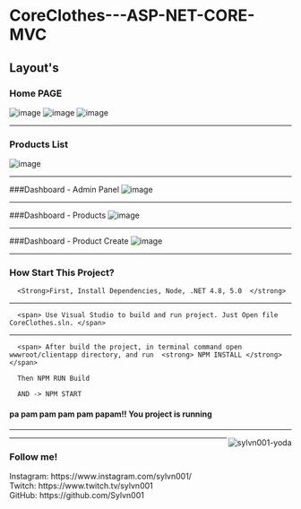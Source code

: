 # CoreClothes---ASP-NET-CORE-MVC

## Layout's 

### Home PAGE
![image](https://user-images.githubusercontent.com/50564121/143690521-4bc01423-7367-469a-8174-b75338efb813.png)
![image](https://user-images.githubusercontent.com/50564121/143690530-9d318036-7a8b-4814-a6c1-0dce34b59f39.png)
![image](https://user-images.githubusercontent.com/50564121/143690539-3fd91985-32ca-4ca5-b24b-5af7b578ae63.png)
<hr/>

### Products List
![image](https://user-images.githubusercontent.com/50564121/143690509-4490deb1-08a4-43b7-bcf2-c06fc531685f.png)
<hr/>

###Dashboard - Admin Panel
![image](https://user-images.githubusercontent.com/50564121/143690547-052195e4-0645-405a-9565-1395516c69f7.png)
<hr/>

###Dashboard - Products
![image](https://user-images.githubusercontent.com/50564121/143690554-690f7ccf-ebd3-4ab5-8881-e17c502fe7d4.png)
<hr/>

###Dashboard - Product Create
![image](https://user-images.githubusercontent.com/50564121/143690585-8c03d571-d172-4696-a85d-fe8de9a6333e.png)
<hr/>

<h3> How Start This Project? </h3>

``` 
  <Strong>First, Install Dependencies, Node, .NET 4.8, 5.0  </strong>
``` 

<hr/>

``` 
  <span> Use Visual Studio to build and run project. Just Open file CoreClothes.sln. </span>
``` 

<hr/>

``` 
  <span> After build the project, in terminal command open wwwroot/clientapp directory, and run  <strong> NPM INSTALL </strong> </span>
``` 

``` 
  Then NPM RUN Build
``` 

``` 
  AND -> NPM START
```


<h4> pa pam pam pam pam papam!! You project is running </h4>
<hr/>
<img align="right" alt="sylvn001-yoda" src="https://64.media.tumblr.com/bb08dc6547da56fba032174060c17f1c/64b85f8f37398df1-1c/s540x810/44aab92b37cc2e916058cae4115757545fa853c7.gifv">
<hr/>

<h3> Follow me! </h3>
Instagram: https://www.instagram.com/sylvn001/ <br>
Twitch: https://www.twitch.tv/sylvn001 <br>
GitHub: https://github.com/Sylvn001 <br>
